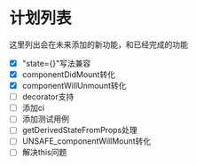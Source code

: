 # 计划列表
这里列出会在未来添加的新功能，和已经完成的功能

- [x] "state={}"写法兼容
- [x] componentDidMount转化
- [x] componentWillUnmount转化
- [ ] decorator支持
- [ ] 添加ci
- [ ] 添加测试用例
- [ ] getDerivedStateFromProps处理
- [ ] UNSAFE_componentWillMount转化
- [ ] 解决this问题